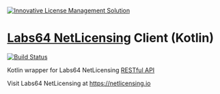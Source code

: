 <a href="https://netlicensing.io"><img src="https://netlicensing.io/img/netlicensing-stage-twitter.jpg" alt="Innovative License Management Solution"></a>

# [Labs64 NetLicensing](https://netlicensing.io) Client (Kotlin)

[![Build Status](https://travis-ci.org/Labs64/NetLicensingClient-kotlin.svg?branch=master)](https://travis-ci.org/Labs64/NetLicensingClient-kotlin)

Kotlin wrapper for Labs64 NetLicensing [RESTful API](https://netlicensing.io/wiki/restful-api)

Visit Labs64 NetLicensing at https://netlicensing.io
